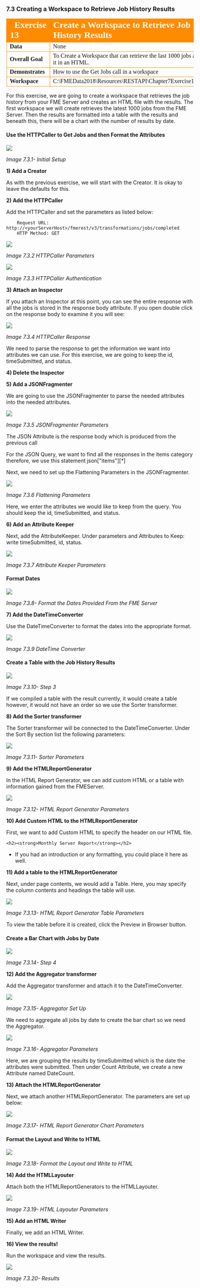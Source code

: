 ### 7.3 Creating a Workspace to Retrieve Job History Results

<table style="border-spacing: 0px;border-collapse: collapse;font-family:serif">
<tr>
<td width=25% style="vertical-align:middle;background-color:darkorange;border: 2px solid darkorange">
<i class="fa fa-cogs fa-lg fa-pull-left fa-fw" style="color:white;padding-right: 12px;vertical-align:text-top"></i>
<span style="color:white;font-size:x-large;font-weight: bold">Exercise 13 </span>
</td>
<td style="border: 2px solid darkorange;background-color:darkorange;color:white">
<span style="color:white;font-size:x-large;font-weight: bold"> Create a Workspace to Retrieve Job History Results</span>
</td>
</tr>

<tr>
<td style="border: 1px solid darkorange; font-weight: bold">Data</td>
<td style="border: 1px solid darkorange">None</td>
</tr>

<tr>
<td style="border: 1px solid darkorange; font-weight: bold">Overall Goal</td>
<td style="border: 1px solid darkorange"> To Create a Workspace that can retrieve the last 1000 jobs and display it in an HTML. </td>
</tr>

<tr>
<td style="border: 1px solid darkorange; font-weight: bold">Demonstrates</td>
<td style="border: 1px solid darkorange"> How to use the Get Jobs call in a workspace </td>
</tr>
<tr>
<td style="border: 1px solid darkorange; font-weight: bold">Workspace</td>
<td style="border: 1px solid darkorange"> C:\FMEData2018\Resources\RESTAPI\Chapter7Exercise13.Complete</td>
</tr>


</table>

For this exercise, we are going to create a workspace that retrieves the
job history from your FME Server and creates an HTML file with the
results. The first workspace we will create retrieves the latest 1000
jobs from the FME Server. Then the results are formatted into a table
with the results and beneath this, there will be a chart with the number
of results by date.

#### Use the HTTPCaller to Get Jobs and then Format the Attributes

![](./Images/image7.3.1.Step1.png)

*Image 7.3.1- Initial Setup*

**1) Add a Creator**

As with the previous exercise, we will start with the Creator. It is okay to leave the defaults for this.

**2) Add the HTTPCaller**

 Add the HTTPCaller and set the parameters as listed below:

        Request URL: http://<yourServerHost>/fmerest/v3/transformations/jobs/completed
        HTTP Method: GET


![](./Images/image7.3.2.HTTPParam.png)

*Image 7.3.2 HTTPCaller Parameters*

![](./Images/image7.3.3.HTTPAuth.png)

*Image 7.3.3 HTTPCaller Authentication*


**3) Attach an Inspector**

If you attach an Inspector at this point, you can see the entire response with all the jobs is stored in the response body attribute. If you open double click on the response body to examine it you will see:

![](./Images/image7.3.4.HTTPResponse.png)

*Image 7.3.4 HTTPCaller Response*

We need to parse the response to get the information we want into attributes we can use. For this exercise, we are going to keep the id, timeSubmitted, and status.

**4) Delete the Inspector**

**5) Add a JSONFragmenter**

We are going to use the JSONFragmenter to parse the needed attributes into the needed attributes.

![](./Images/image7.3.5.JSONFrag.png)

*Image 7.3.5 JSONFragmenter Parameters*

The JSON Attribute is the response body which is produced from the
    previous call

For the JSON Query, we want to find all the responses in the items
    category therefore, we use this statement json\["items"\]\[\*\]

Next, we need to set up the Flattening Parameters in the
    JSONFragmenter.

![](./Images/image7.3.6.FlatParam.png)

*Image 7.3.6 Flattening Parameters*

Here, we enter the attributes we would like to keep from the query.
    You should keep the id, timeSubmitted, and status.

**6) Add an Attribute Keeper**

Next, add the AttributeKeeper. Under parameters and Attributes to Keep: write timeSubmitted, id, status.

![](./Images/image7.3.7.AttKeep.png)

*Image 7.3.7 Attribute Keeper Parameters*

#### Format Dates

![](./Images/image7.3.8.Step2.png)

*Image 7.3.8- Format the Dates Provided From the FME Server*

**7) Add the DateTimeConverter**

Use the DateTimeConverter to format the dates into the appropriate format.

![](./Images/image7.3.9.DateTime.png)

*Image 7.3.9 DateTime Converter*

#### Create a Table with the Job History Results

![](./Images/image7.3.10.Step3.png)

*Image 7.3.10- Step 3*

If we compiled a table with the result currently, it would create a
    table however, it would not have an order so we use the Sorter
    transformer.

**8) Add the Sorter transformer**

The Sorter transformer will be connected to the DateTimeConverter. Under the Sort By section list the following parameters:

![](./Images/image7.3.11.Sorter.png)

*Image 7.3.11- Sorter Parameters*

**9) Add the HTMLReportGenerator**

In the HTML Report Generator, we can add custom HTML or a table with information gained from the FMEServer.  

![](./Images/image7.3.12.HTMLReportGen.png)

*Image 7.3.12- HTML Report Generator Parameters*

**10) Add Custom HTML to the HTMLReportGenerator**

 First, we want to add Custom HTML to specify the header on our HTML file.


    <h2><strong>Monthly Server Report</strong></h2>


-   If you had an introduction or any formatting, you could place it
    here as well.

**11) Add a table to the HTMLReportGenerator**

Next, under page contents, we would add a Table. Here, you may
    specify the column contents and headings the table will use.

![](./Images/image7.3.13.HTMLTableParam.png)

*Image 7.3.13- HTML Report Generator Table Parameters*

To view the table before it is created, click the Preview in Browser
    button.

#### Create a Bar Chart with Jobs by Date

![](./Images/image7.3.14.Step4.png)

*Image 7.3.14- Step 4*

**12) Add the Aggregator transformer**

Add the Aggregator transformer and attach it to the DateTimeConverter.

![](./Images/image7.3.15.AggSetUp.png)

*Image 7.3.15- Aggregator Set Up*

We need to aggregate all jobs by date to create the bar chart so we need the Aggregator.

![](./Images/image7.3.16.Aggregator.png)

*Image 7.3.16- Aggregator Parameters*

Here, we are grouping the results by timeSubmitted which is the date
    the attributes were submitted. Then under Count Attribute, we
    create a new Attribute named DateCount.

**13) Attach the HTMLReportGenerator**

Next, we attach another HTMLReportGenerator. The parameters are set up below:

![](./Images/image7.3.17.png)

*Image 7.3.17- HTML Report Generator Chart Parameters*

#### Format the Layout and Write to HTML

![](./Images/image7.3.18.Step5.png)

*Image 7.3.18- Format the Layout and Write to HTML*

**14) Add the HTMLLayouter**

Attach both the HTMLReportGenerators to the HTMLLayouter.

![](./Images/image7.3.19.HTMLLayouter.png)

*Image 7.3.19- HTML Layouter Parameters*

**15) Add an HTML Writer**

Finally, we add an HTML Writer.

**16) View the results!**

Run the workspace and view the results.

![](./Images/image7.3.20.Results.png)

*Image 7.3.20- Results*

